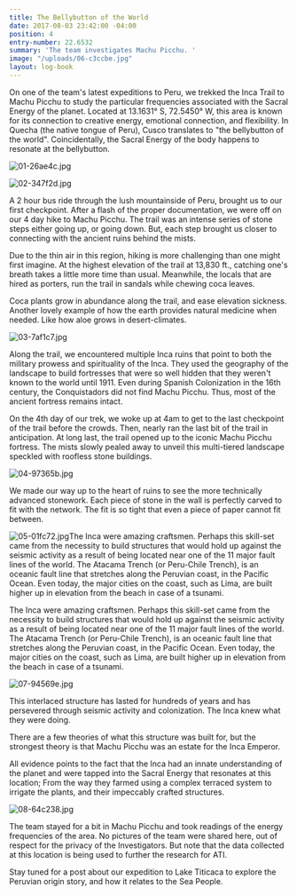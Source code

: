 ```yaml
---
title: The Bellybutton of the World
date: 2017-08-03 23:42:00 -04:00
position: 4
entry-number: 22.6532
summary: 'The team investigates Machu Picchu. '
image: "/uploads/06-c3ccbe.jpg"
layout: log-book
---
```


On one of the team's latest expeditions to Peru, we trekked the Inca Trail to Machu Picchu to study the particular frequencies associated with the Sacral Energy of the planet. Located at 13.1631° S, 72.5450° W, this area is known for its connection to creative energy, emotional connection, and flexibility. In Quecha (the native tongue of Peru), Cusco translates to "the bellybutton of the world". Coincidentally, the Sacral Energy of the body happens to resonate at the bellybutton.

![01-26ae4c.jpg](/uploads/01-26ae4c.jpg)

![02-347f2d.jpg](/uploads/02-347f2d.jpg)

A 2 hour bus ride through the lush mountainside of Peru, brought us to our first checkpoint. After a flash of the proper documentation, we were off on our 4 day hike to Machu Picchu. The trail was an intense series of stone steps either going up, or going down. But, each step brought us closer to connecting with the ancient ruins behind the mists.

Due to the thin air in this region, hiking is more challenging than one might first imagine. At the highest elevation of the trail at 13,830 ft., catching one's breath takes a little more time than usual. Meanwhile, the locals that are hired as porters, run the trail in sandals while chewing coca leaves.

Coca plants grow in abundance along the trail, and ease elevation sickness. Another lovely example of how the earth provides natural medicine when needed. Like how aloe grows in desert-climates.

![03-7af1c7.jpg](/uploads/03-7af1c7.jpg)

Along the trail, we encountered multiple Inca ruins that point to both the military prowess and spirituality of the Inca. They used the geography of the landscape to build fortresses that were so well hidden that they weren't known to the world until 1911. Even during Spanish Colonization in the 16th century, the Conquistadors did not find Machu Picchu. Thus, most of the ancient fortress remains intact.

On the 4th day of our trek, we woke up at 4am to get to the last checkpoint of the trail before the crowds. Then, nearly ran the last bit of the trail in anticipation. At long last, the trail opened up to the iconic Machu Picchu fortress. The mists slowly pealed away to unveil this multi-tiered landscape speckled with roofless stone buildings.

![04-97365b.jpg](/uploads/04-97365b.jpg)

We made our way up to the heart of ruins to see the more technically advanced stonework. Each piece of stone in the wall is perfectly carved to fit with the network. The fit is so tight that even a piece of paper cannot fit between.

![05-01fc72.jpg](/uploads/05-01fc72.jpg)The Inca were amazing craftsmen. Perhaps this skill-set came from the necessity to build structures that would hold up against the seismic activity as a result of being located near one of the 11 major fault lines of the world. The Atacama Trench (or Peru-Chile Trench), is an oceanic fault line that stretches along the Peruvian coast, in the Pacific Ocean. Even today, the major cities on the coast, such as Lima, are built higher up in elevation from the beach in case of a tsunami.

The Inca were amazing craftsmen. Perhaps this skill-set came from the necessity to build structures that would hold up against the seismic activity as a result of being located near one of the 11 major fault lines of the world. The Atacama Trench (or Peru-Chile Trench), is an oceanic fault line that stretches along the Peruvian coast, in the Pacific Ocean. Even today, the major cities on the coast, such as Lima, are built higher up in elevation from the beach in case of a tsunami.

![07-94569e.jpg](/uploads/07-94569e.jpg)

This interlaced structure has lasted for hundreds of years and has persevered through seismic activity and colonization. The Inca knew what they were doing.

There are a few theories of what this structure was built for, but the strongest theory is that Machu Picchu was an estate for the Inca Emperor.

All evidence points to the fact that the Inca had an innate understanding of the planet and were tapped into the Sacral Energy that resonates at this location; From the way they farmed using a complex terraced system to irrigate the plants, and their impeccably crafted structures.

![08-64c238.jpg](/uploads/08-64c238.jpg)

The team stayed for a bit in Machu Picchu and took readings of the energy frequencies of the area. No pictures of the team were shared here, out of respect for the privacy of the Investigators. But note that the data collected at this location is being used to further the research for ATI.

Stay tuned for a post about our expedition to Lake Titicaca to explore the Peruvian origin story, and how it relates to the Sea People.